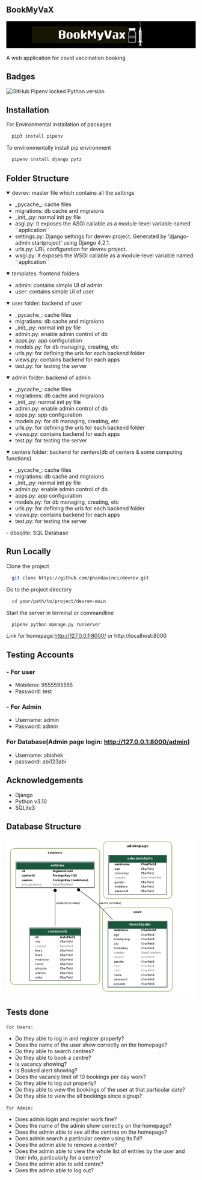 
## BookMyVaX

![LOGO](readmefiles/logo.jpg)

A web application for covid vaccination booking



## Badges


![GitHub Pipenv locked Python version](https://img.shields.io/github/pipenv/locked/python-version/phandavinci/DevRev)
## Installation


For Environmental installation of packages
```bash
  pip3 install pipenv
```

To environmentally install pip environment 

```bash
  pipenv install django pytz
```

## Folder Structure

<details open>
    <summary>devrev: master file which contains all the settings</summary>
    <ul>
        <li> _pycache_: cache files</li>
        <li>migrations: db cache and migraions</li>
        <li>_init_.py: normal init py file</li>
        <li>asgi.py: It exposes the ASGI callable as a module-level variable named ``application``</li>
        <li>settings.py: Django settings for devrev project. Generated by 'django-admin startproject' using Django 4.2.1.</li>
        <li>urls.py: URL configuration for devrev project.</li>
        <li>wsgi.py: It exposes the WSGI callable as a module-level variable named ``application``</li>
    </ul>
</details>
<details open>
    <summary>templates: frontend folders</summary>
    <ul>
        <li>admin: contains simple UI of admin</li>
        <li>user: contains simple UI of user</li>
    </ul>
</details>

<details open>
    <summary>user folder: backend of user</summary>
    <ul>
        <li> _pycache_: cache files</li>
        <li>migrations: db cache and migraions</li>
        <li>_init_.py: normal init py file</li>
        <li>admin.py: enable admin control of db</li>
        <li>apps.py: app configuration</li>
        <li>models.py: for db managing, creating, etc</li>
        <li>urls.py: for defining the urls for each backend folder</li>
        <li>views.py: contains backend for each apps</li>
        <li>test.py: for testing the server</li>
    </ul>
</details>

<details open>
    <summary>admin folder: backend of admin</summary>
    <ul>
        <li> _pycache_: cache files</li>
        <li>migrations: db cache and migraions</li>
        <li>_init_.py: normal init py file</li>
        <li>admin.py: enable admin control of db</li>
        <li>apps.py: app configuration</li>
        <li>models.py: for db managing, creating, etc</li>
        <li>urls.py: for defining the urls for each backend folder</li>
        <li>views.py: contains backend for each apps</li>
        <li>test.py: for testing the server</li>
    </ul>
</details>

<details open>
    <summary>centers folder: backend for centers(db of centers & some computing functions)</summary>
    <ul>
        <li> _pycache_: cache files</li>
        <li>migrations: db cache and migraions</li>
        <li>_init_.py: normal init py file</li>
        <li>admin.py: enable admin control of db</li>
        <li>apps.py: app configuration</li>
        <li>models.py: for db managing, creating, etc</li>
        <li>urls.py: for defining the urls for each backend folder</li>
        <li>views.py: contains backend for each apps</li>
        <li>test.py: for testing the server</li>
    </ul>
</details>
    - dbsqlite: SQL Database

## Run Locally
Clone the project

```bash
  git clone https://github.com/phandavinci/devrev.git
```

Go to the project directory

```bash
  cd your/path/to/project/devrev-main
```

Start the server in terminal or commandline

```bash
  pipenv python manage.py runserver
```

Link for homepage:http://127.0.0.1:8000/ or http://localhost:8000

## Testing Accounts

### - For user

- Mobileno: 9555595555
- Password: test

### - For Admin

- Username: admin 
- Password: admin
### For Database(Admin page login: http://127.0.0.1:8000/admin)
- Username: abishek
- password: abi123abi

## Acknowledgements
 - Django
 - Python v3.10
 - SQLite3

  
## Database Structure

![DatabaseStructureImage](readmefiles/models.png)

## Tests done 
`For Users:`
- Do they able to log in and register properly?
- Does the name of the user show correctly on the homepage?
- Do they able to search centres?
- Do they able to book a centre?
- Is vacancy showing?
- Is Booked alert showing?
- Does the vacancy limit of 10 bookings per day work?
- Do they able to log out properly?
- Do they able to view the bookings of the user at that particular date?
- Do they able to view the all bookings since signup? 

`For Admin:`
- Does admin login and register work fine?
- Does the name of the admin show correctly on the homepage?
- Does the admin able to see all the centres on the homepage?
- Does admin search a particular centre using its I'd?
- Does the admin able to remove a centre?
- Does the admin able to view the whole list of entries by the user and their info, particularly for a centre?
- Does the admin able to add centre?
- Does the admin able to log out?